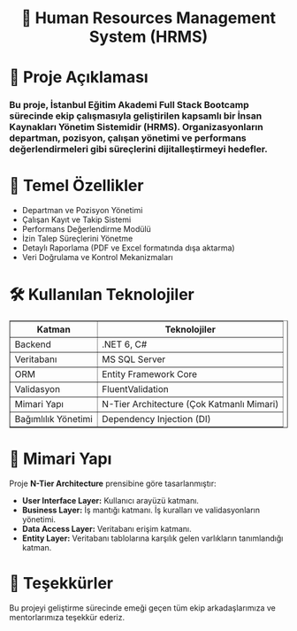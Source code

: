 <h1 align="center">
 🏢 Human Resources Management System (HRMS)
</h1>
<h1>📖 Proje Açıklaması</h1>
<h3>
Bu proje, İstanbul Eğitim Akademi Full Stack Bootcamp sürecinde ekip çalışmasıyla geliştirilen kapsamlı bir İnsan Kaynakları Yönetim Sistemidir (HRMS). Organizasyonların departman, pozisyon, çalışan yönetimi ve performans değerlendirmeleri gibi süreçlerini dijitalleştirmeyi hedefler.
</h3>

 <h1>🚀 Temel Özellikler</h1>
    <ul>
        <li>Departman ve Pozisyon Yönetimi</li>
        <li>Çalışan Kayıt ve Takip Sistemi</li>
        <li>Performans Değerlendirme Modülü</li>
        <li>İzin Talep Süreçlerini Yönetme</li>
        <li>Detaylı Raporlama (PDF ve Excel formatında dışa aktarma)</li>
        <li>Veri Doğrulama ve Kontrol Mekanizmaları</li>
    </ul>

  <h1>🛠️ Kullanılan Teknolojiler</h1>
    <table border="1" cellpadding="8" cellspacing="0">
        <thead>
            <tr>
                <th>Katman</th>
                <th>Teknolojiler</th>
            </tr>
        </thead>
        <tbody>
            <tr>
                <td>Backend</td>
                <td>.NET 6, C#</td>
            </tr>
            <tr>
                <td>Veritabanı</td>
                <td>MS SQL Server</td>
            </tr>
            <tr>
                <td>ORM</td>
                <td>Entity Framework Core</td>
            </tr>
            <tr>
                <td>Validasyon</td>
                <td>FluentValidation</td>
            </tr>
            <tr>
                <td>Mimari Yapı</td>
                <td>N-Tier Architecture (Çok Katmanlı Mimari)</td>
            </tr>
            <tr>
                <td>Bağımlılık Yönetimi</td>
                <td>Dependency Injection (DI)</td>
            </tr>
        </tbody>
    </table>

  <h1>📂 Mimari Yapı</h1>
    <p>Proje <strong>N-Tier Architecture</strong> prensibine göre tasarlanmıştır:</p>
    <ul>
        <li><strong>User Interface Layer:</strong> Kullanıcı arayüzü katmanı.</li>
        <li><strong>Business Layer:</strong> İş mantığı katmanı. İş kuralları ve validasyonların yönetimi.</li>
        <li><strong>Data Access Layer:</strong> Veritabanı erişim katmanı.</li>
        <li><strong>Entity Layer:</strong> Veritabanı tablolarına karşılık gelen varlıkların tanımlandığı katman.</li>
    </ul>

  <h1>🌟 Teşekkürler</h1>
    <p>Bu projeyi geliştirme sürecinde emeği geçen tüm ekip arkadaşlarımıza ve mentorlarımıza teşekkür ederiz.</p>



